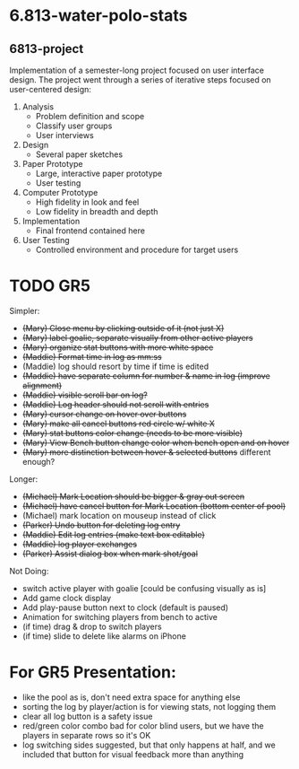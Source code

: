 # 6.813-water-polo-stats
## 6813-project

Implementation of a semester-long project focused on user interface design.  The project went through a series of iterative steps focused on user-centered design:

1. Analysis
	* Problem definition and scope
	* Classify user groups
	* User interviews
2. Design
	* Several paper sketches
3. Paper Prototype
	* Large, interactive paper prototype
	* User testing
4. Computer Prototype
	* High fidelity in look and feel
	* Low fidelity in breadth and depth
5. Implementation
	* Final frontend contained here
6. User Testing
	* Controlled environment and procedure for target users


TODO GR5
===
Simpler:
+ ~~(Mary) Close menu by clicking outside of it (not just X)~~
+ ~~(Mary) label goalie, separate visually from other active players~~
+ ~~(Mary) organize stat buttons with more white space~~
+ ~~(Maddie) Format time in log as mm:ss~~
+ (Maddie) log should resort by time if time is edited
+ ~~(Maddie) have separate column for number & name in log (improve alignment)~~
+ ~~(Maddie) visible scroll bar on log?~~
+ ~~(Maddie) Log header should not scroll with entries~~
+ ~~(Mary) cursor change on hover over buttons~~
+ ~~(Mary) make all cancel buttons red circle w/ white X~~
+ ~~(Mary) stat buttons color change (needs to be more visible)~~
+ ~~(Mary) View Bench button change color when bench open and on hover~~
+ ~~(Mary) more distinction between hover & selected buttons~~ different enough?

Longer:
+ ~~(Michael) Mark Location should be bigger & gray out screen~~
+ ~~(Michael) have cancel button for Mark Location (bottom center of pool)~~
+ (Michael) mark location on mouseup instead of click
+ ~~(Parker) Undo button for deleting log entry~~
+ ~~(Maddie) Edit log entries (make text box editable)~~
+ ~~(Maddie) log player exchanges~~
+ ~~(Parker) Assist dialog box when mark shot/goal~~

Not Doing:
+ switch active player with goalie [could be confusing visually as is]
+ Add game clock display
+ Add play-pause button next to clock (default is paused)
+ Animation for switching players from bench to active
+ (if time) drag & drop to switch players
+ (if time) slide to delete like alarms on iPhone

For GR5 Presentation:
===
+ like the pool as is, don't need extra space for anything else
+ sorting the log by player/action is for viewing stats, not logging them
+ clear all log button is a safety issue
+ red/green color combo bad for color blind users, but we have the players in separate rows so it's OK
+ log switching sides suggested, but that only happens at half, and we included that button for visual feedback more than anything

